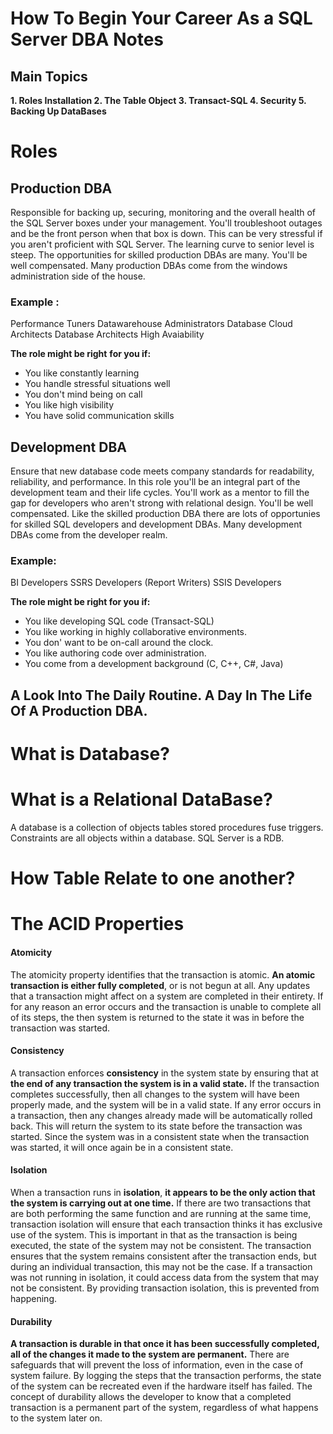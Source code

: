 
# How To Begin Your Career As a SQL Server DBA Notes
## Main Topics

 **1. Roles  Installation 
 2. The Table Object 
 3. Transact-SQL 
 4. Security 
 5. Backing Up DataBases**
 

# Roles
## Production DBA
Responsible for backing up, securing, monitoring and the overall health of the SQL Server boxes under your management. You'll troubleshoot outages and be the front person when that box is down. This can be very stressful if you aren't proficient with SQL Server. The learning curve to senior level is steep. The opportunities for skilled production DBAs are many. You'll be well compensated. Many production DBAs come from the windows administration side of the house.
### Example :
Performance Tuners
Datawarehouse Administrators
Database Cloud Architects
Database Architects
High Avaiability

**The role might be right**  **for you if:**

-   You like constantly learning
-   You handle stressful situations well
-   You don't mind being on call
-   You like high visibility
-   You have solid communication skills

## Development DBA
Ensure that new database code meets company standards for readability, reliability, and performance. In this role you'll be an integral part of the development team and their life cycles. You'll work as a mentor to fill the gap for developers who aren't strong with relational design. You'll be well compensated. Like the skilled production DBA there are lots of opportunies for skilled SQL developers and development DBAs. Many development DBAs come from the developer realm.

### Example:
BI Developers
SSRS Developers (Report Writers)
SSIS Developers

**The role might be right for you if:**

-   You like developing SQL code (Transact-SQL)
-   You like working in highly collaborative environments.
-   You don' want to be on-call around the clock.
-   You like authoring code over administration.
-   You come from a development background (C, C++, C#, Java)
## A Look Into The Daily Routine. A Day In The Life Of A  Production DBA.


# What is Database?


# What is a Relational DataBase?
A database is a collection of objects tables stored procedures fuse triggers. Constraints are all objects within a database. SQL Server is a RDB.

# How Table Relate to one another?
# The ACID Properties
#### Atomicity

The atomicity property identifies that the transaction is atomic.  **An atomic transaction is either fully completed**, or is not begun at all. Any updates that a transaction might affect on a system are completed in their entirety. If for any reason an error occurs and the transaction is unable to complete all of its steps, the then system is returned to the state it was in before the transaction was started.

#### Consistency

A transaction enforces  **consistency**  in the system state by ensuring that at  **the end of any transaction the system is in a valid state.**  If the transaction completes successfully, then all changes to the system will have been properly made, and the system will be in a valid state. If any error occurs in a transaction, then any changes already made will be automatically rolled back. This will return the system to its state before the transaction was started. Since the system was in a consistent state when the transaction was started, it will once again be in a consistent state.

#### Isolation

When a transaction runs in  **isolation**,  **it appears to be the only action that the system is carrying out at one time.**  If there are two transactions that are both performing the same function and are running at the same time, transaction isolation will ensure that each transaction thinks it has exclusive use of the system. This is important in that as the transaction is being executed, the state of the system may not be consistent. The transaction ensures that the system remains consistent after the transaction ends, but during an individual transaction, this may not be the case. If a transaction was not running in isolation, it could access data from the system that may not be consistent. By providing transaction isolation, this is prevented from happening.

#### Durability

**A transaction is durable in that once it has been successfully completed, all of the changes it made to the system are permanent.**  There are safeguards that will prevent the loss of information, even in the case of system failure. By logging the steps that the transaction performs, the state of the system can be recreated even if the hardware itself has failed. The concept of durability allows the developer to know that a completed transaction is a permanent part of the system, regardless of what happens to the system later on.
